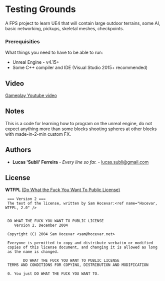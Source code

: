 # Testing Grounds
A FPS project to learn UE4 that will contain large outdoor terrains, some AI, basic networking, pickups, skeletal meshes, checkpoints.

### Prerequisities

What things you need to have to be able to run:

* Unreal Engine - v4.15+
* Some C++ compiler and IDE (Visual Studio 2015+ recommended)


## Video

[Gameplay Youtube video](https://www.youtube.com/watch?v=GRKsI0ekI3A)


## Notes

This is a code for learning how to program on the unreal engine, do not expect anything more than some blocks shooting spheres at other blocks with made-in-2-min custom FX. 

## Authors

* **Lucas 'Subli' Ferreira** - *Every line so far.* - [lucas.subli@gmail.com](mailto:lucas.subli@gmail.com)


## License

 **WTFPL**  [(Do What the Fuck You Want To Public License)](https://en.wikipedia.org/wiki/WTFPL)
 
     === Version 2 ===
     The text of the license, written by Sam Hocevar:<ref name="Hocevar, WTFPL, 2.0" />


	 DO WHAT THE FUCK YOU WANT TO PUBLIC LICENSE
		Version 2, December 2004
 
	 Copyright (C) 2004 Sam Hocevar <sam@hocevar.net>
 
     Everyone is permitted to copy and distribute verbatim or modified
     copies of this license document, and changing it is allowed as long
     as the name is changed.
 
			DO WHAT THE FUCK YOU WANT TO PUBLIC LICENSE
     TERMS AND CONDITIONS FOR COPYING, DISTRIBUTION AND MODIFICATION
 
     0. You just DO WHAT THE FUCK YOU WANT TO.

 
 
